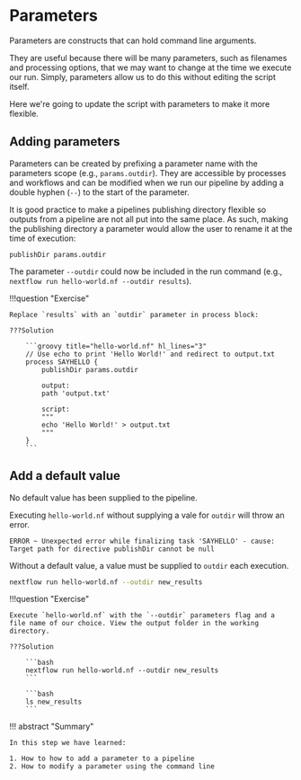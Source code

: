 # Parameters

Parameters are constructs that can hold command line arguments.

They are useful because there will be many parameters, such as filenames and processing options, that we may want to change at the time we execute our run. Simply, parameters allow us to do this without editing the script itself.

Here we're going to update the script with parameters to make it more flexible.

## Adding parameters

Parameters can be created by prefixing a parameter name with the parameters scope (e.g., `params.outdir`). They are accessible by processes and workflows and can be modified when we run our pipeline by adding a double hyphen (`--`) to the start of the parameter.

It is good practice to make a pipelines publishing directory flexible so outputs from a pipeline are not all put into the same place. As such, making the publishing directory a parameter would allow the user to rename it at the time of execution: 

```
publishDir params.outdir
```

The parameter `--outdir` could now be included in the run command (e.g., `nextflow run hello-world.nf --outdir results`).

!!!question "Exercise"

    Replace `results` with an `outdir` parameter in process block:

    ???Solution

        ```groovy title="hello-world.nf" hl_lines="3"
        // Use echo to print 'Hello World!' and redirect to output.txt
        process SAYHELLO {
            publishDir params.outdir

            output: 
            path 'output.txt'
            
            script:
            """
            echo 'Hello World!' > output.txt
            """
        }
        ```

## Add a default value

No default value has been supplied to the pipeline.

Executing `hello-world.nf` without supplying a vale for `outdir` will throw an error.

```console
ERROR ~ Unexpected error while finalizing task 'SAYHELLO' - cause: Target path for directive publishDir cannot be null
```

Without a default value, a value must be supplied to `outdir` each execution.

```bash
nextflow run hello-world.nf --outdir new_results
```

!!!question "Exercise"

    Execute `hello-world.nf` with the `--outdir` parameters flag and a file name of our choice. View the output folder in the working directory.

    ???Solution

        ```bash
        nextflow run hello-world.nf --outdir new_results
        ```

        ```bash
        ls new_results
        ```

!!! abstract "Summary"

    In this step we have learned:  

    1. How to how to add a parameter to a pipeline 
    2. How to modify a parameter using the command line
